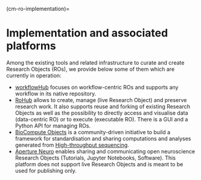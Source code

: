(cm-ro-implementation)=

# Implementation and associated platforms
Among the existing tools and related infrastructure to curate and create Research Objects (ROs), we provide below some of them which are currently in operation:

- [workflowHub](https://workflowhub.eu/) focuses on workflow-centric ROs and supports any workflow in its native repository.
- [RoHub](https://reliance.rohub.org/) allows to create, manage (live Research Object) and preserve research work.
It also supports reuse and forking of existing Research Objects as well as the possibility to directly access and visualise data (data-centric RO) or to execute (executable RO).
There is a GUI and a Python API for managing ROs.
- [BioCompute Objects](https://www.biocomputeobject.org/) is a community-driven initiative to build a framework for standardisation and sharing computations and analyses generated from [High-throughput sequencing](https://en.wikipedia.org/wiki/High-throughput_sequencing).
- [Aperture Neuro](https://www.humanbrainmapping.org/i4a/pages/index.cfm?pageid=4121) enables sharing and communicating open neuroscience Research Objects (Tutorials, Jupyter Notebooks, Software). This platform does not support live Research Objects and is meant to be used for publishing only.
